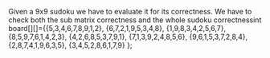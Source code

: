 Given a 9x9 sudoku we have to evaluate it for its correctness. We have to check both the sub matrix correctness and the whole sudoku correctnessint board[][]={{5,3,4,6,7,8,9,1,2},
	            {6,7,2,1,9,5,3,4,8},
	            {1,9,8,3,4,2,5,6,7},
	            {8,5,9,7,6,1,4,2,3},
	            {4,2,6,8,5,3,7,9,1},
	            {7,1,3,9,2,4,8,5,6},
	            {9,6,1,5,3,7,2,8,4},
	            {2,8,7,4,1,9,6,3,5},
	            {3,4,5,2,8,6,1,7,9}
	};
		
